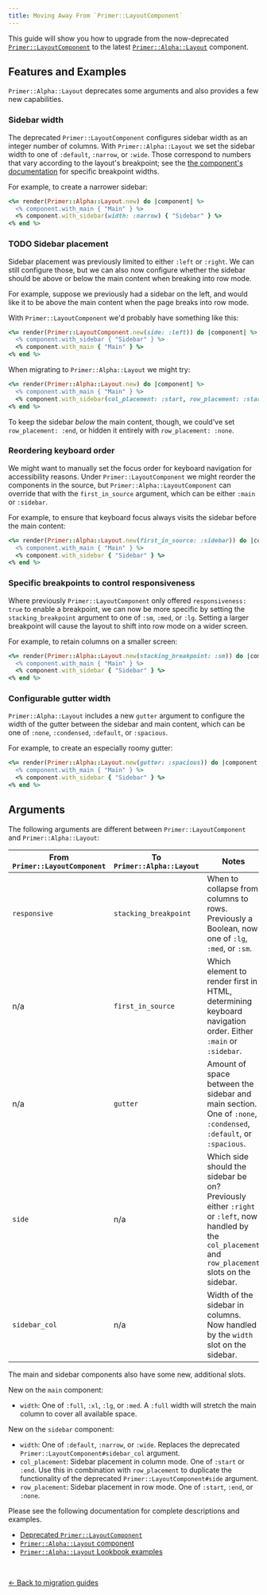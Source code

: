 ```yaml
---
title: Moving Away From `Primer::LayoutComponent`
---
```


This guide will show you how to upgrade from the now-deprecated
[`Primer::LayoutComponent`](https://primer.style/view-components/components/layout)
to the latest
[`Primer::Alpha::Layout`](https://primer.style/view-components/components/alpha/layout)
component.

## Features and Examples

`Primer::Alpha::Layout` deprecates some arguments and also provides a few new
capabilities.

### Sidebar width

The deprecated `Primer::LayoutComponent` configures sidebar width as an integer
number of columns. With `Primer::Alpha::Layout` we set the sidebar width to one
of `:default`, `:narrow`, or `:wide`. Those correspond to numbers that vary
according to the layout's breakpoint; see the [the component's
documentation](https://primer.style/view-components/components/alpha/layout#sidebar-widths)
for specific breakpoint widths.

For example, to create a narrower sidebar:

```rb
<%= render(Primer::Alpha::Layout.new) do |component| %>
  <% component.with_main { "Main" } %>
  <% component.with_sidebar(width: :narrow) { "Sidebar" } %>
<% end %>
```

### TODO Sidebar placement

Sidebar placement was previously limited to either `:left` or `:right`. We can
still configure those, but we can also now configure whether the sidebar should
be above or below the main content when breaking into row mode.

For example, suppose we previously had a sidebar on the left, and would like it
to be above the main content when the page breaks into row mode.

With `Primer::LayoutComponent` we'd probably have something like this:

```rb
<%= render(Primer::LayoutComponent.new(side: :left)) do |component| %>
  <% component.with_sidebar { "Sidebar" } %>
  <% component.with_main { "Main" } %>
<% end %>
```

When migrating to `Primer::Alpha::Layout` we might try:

```rb
<%= render(Primer::Alpha::Layout.new) do |component| %>
  <% component.with_main { "Main" } %>
  <% component.with_sidebar(col_placement: :start, row_placement: :start) { "Sidebar" } %>
<% end %>
```

To keep the sidebar *below* the main content, though, we could've set
`row_placement: :end`, or hidden it entirely with `row_placement: :none`.

### Reordering keyboard order

We might want to manually set the focus order for keyboard navigation for
accessibility reasons. Under `Primer::LayoutComponent` we might reorder the
components in the source, but `Primer::Alpha::LayoutComponent` can override that
with the `first_in_source` argument, which can be either `:main` or `:sidebar`.

For example, to ensure that keyboard focus always visits the sidebar before the
main content:

```rb
<%= render(Primer::Alpha::Layout.new(first_in_source: :sidebar)) do |component| %>
  <% component.with_main { "Main" } %>
  <% component.with_sidebar { "Sidebar" } %>
<% end %>
```

### Specific breakpoints to control responsiveness

Where previously `Primer::LayoutComponent` only offered `responsiveness: true`
to enable a breakpoint, we can now be more specific by setting the
`stacking_breakpoint` argument to one of `:sm`, `:med`, or `:lg`. Setting a
larger breakpoint will cause the layout to shift into row mode on a wider
screen.

For example, to retain columns on a smaller screen:

```rb
<%= render(Primer::Alpha::Layout.new(stacking_breakpoint: :sm)) do |component| %>
  <% component.with_main { "Main" } %>
  <% component.with_sidebar { "Sidebar" } %>
<% end %>
```

### Configurable gutter width

`Primer::Alpha::Layout` includes a new `gutter` argument to configure the width
of the gutter between the sidebar and main content, which can be one of `:none`,
`:condensed`, `:default`, or `:spacious`.

For example, to create an especially roomy gutter:

```rb
<%= render(Primer::Alpha::Layout.new(gutter: :spacious)) do |component| %>
  <% component.with_main { "Main" } %>
  <% component.with_sidebar { "Sidebar" } %>
<% end %>
```

## Arguments

The following arguments are different between `Primer::LayoutComponent` and
`Primer::Alpha::Layout`:

| From `Primer::LayoutComponent` | To `Primer::Alpha::Layout` | Notes                                                                                                                                                    |
|--------------------------------|----------------------------|----------------------------------------------------------------------------------------------------------------------------------------------------------|
| `responsive`                   | `stacking_breakpoint`      | When to collapse from columns to rows. Previously a Boolean, now one of `:lg`, `:med`, or `:sm`.                                                         |
| n/a                            | `first_in_source`          | Which element to render first in HTML, determining keyboard navigation order. Either `:main` or `:sidebar`.                                              |
| n/a                            | `gutter`                   | Amount of space between the sidebar and main section. One of `:none`, `:condensed`, `:default`, or `:spacious`.                                          |
| `side`                         | n/a                        | Which side should the sidebar be on? Previously either `:right` or `:left`, now handled by the `col_placement` and `row_placement` slots on the sidebar. |
| `sidebar_col`                  | n/a                        | Width of the sidebar in columns. Now handled by the `width` slot on the sidebar.                                                                         |

The main and sidebar components also have some new, additional slots.

New on the `main` component:

* `width`: One of `:full`, `:xl`, `:lg`, or `:med`. A `:full` width will stretch
  the main column to cover all available space.

New on the `sidebar` component:

* `width`: One of `:default`, `:narrow`, or `:wide`. Replaces the deprecated
  `Primer::LayoutComponent#sidebar_col` argument.
* `col_placement`: Sidebar placement in column mode. One of `:start` or `:end`.
  Use this in combination with `row_placement` to duplicate the functionality of
  the deprecated `Primer::LayoutComponent#side` argument.
* `row_placement`: Sidebar placement in row mode. One of `:start`, `:end`, or `:none`.

Please see the following documentation for complete descriptions and examples.

* [Deprecated `Primer::LayoutComponent`](https://primer.style/view-components/components/layout)
* [`Primer::Alpha::Layout` component](https://primer.style/view-components/components/alpha/layout)
* [`Primer::Alpha::Layout` Lookbook examples](https://primer.style/view-components/lookbook/inspect/primer/alpha/layout/default)

<p>&nbsp;</p>

[&larr; Back to migration guides](https://primer.style/view-components/migration)
